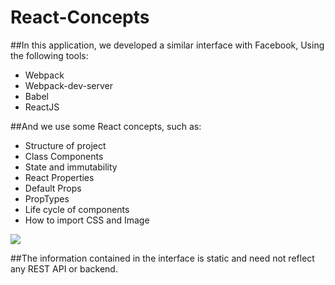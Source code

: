 # React-Concepts

##In this application, we developed a similar interface with Facebook,
Using the following tools:
<ul>
  <li>Webpack</li>
  <li>Webpack-dev-server</li>
  <li>Babel</li>
  <li>ReactJS</li> 
</ul>

##And we use some React concepts, such as:
<ul>
  <li>Structure of project</li>
   <li>Class Components</li>
  <li>State and immutability</li>
  <li>React Properties</li>
  <li>Default Props</li>
  <li>PropTypes</li>
  <li>Life cycle of components</li>
  <li>How to import CSS and Image</li>
</ul>

<img src="/home/felipe/Imagens/print.png"/>

##The information contained in the interface is static and need not reflect any REST API or backend.


